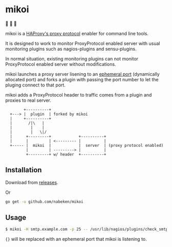 # mikoi

:construction: :construction: :construction:

mikoi is a [HAProxy's proxy protocol](http://www.haproxy.org/download/1.5/doc/proxy-protocol.txt) enabler for command line tools.

It is designed to work to monitor ProxyProtocol enabled server with usual monitoring plugins such as nagios-plugins and sensu-plugins.

In normal situation, existing monitoring plugins can not monitor ProxyProtocol enabled server without modifications.

mikoi launches a proxy server lisening to an [ephemeral port](http://www.ncftp.com/ncftpd/doc/misc/ephemeral_ports.html) (dynamically allocated port) and forks a plugin with passing the port number to let the pluging connect to that port.

mikoi adds a ProxyProtocol header to traffic comes from a plugin and proxies to real server.

```text
        +----------+
  +---> |  plugin  | forked by mikoi
  |     +----------+
  |       /|\   |
  |        |    |
  |        |   \|/
  |      +---------+            +----------+
  |      |         | <--------- |          |
  +----- |  mikoi  |            |  server  | (proxy protocol enabled)
         |         | ---------> |          |
         +---------+ w/ header  +----------+
```

## Installation

Download from [releases](https://github.com/nabeken/mikoi/releases).

Or

```sh
go get -u github.com/nabeken/mikoi
```

## Usage

```sh
$ mikoi -H smtp.example.com -p 25 -- /usr/lib/nagios/plugins/check_smtp -H 127.0.0.1 -p {} -w 0.5 -c 1.0
```

`{}` will be replaced with an ephemeral port that mikoi is listening to.
